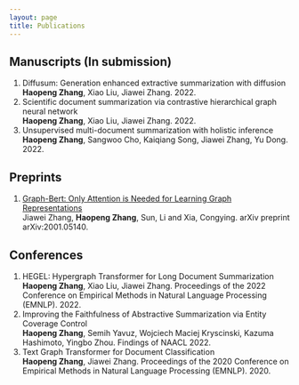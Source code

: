 ```yaml
---
layout: page
title: Publications
---
```


## Manuscripts (In submission)
<ol>
<li> Diffusum: Generation enhanced extractive summarization with diffusion
<br><b>Haopeng Zhang</b>, Xiao Liu, Jiawei Zhang. 2022. </li>
<li> Scientific document summarization via contrastive
hierarchical graph neural network
<br><b>Haopeng Zhang</b>, Xiao Liu, Jiawei Zhang. 2022. </li>
<li> Unsupervised multi-document
summarization with holistic inference
<br><b>Haopeng Zhang</b>, Sangwoo Cho, Kaiqiang Song, Jiawei Zhang, Yu Dong. 2022. </li>
</ol>

## Preprints
<ol>
<li> <a href = "https://arxiv.org/abs/2001.05140" target="_blank">Graph-Bert: Only Attention is Needed for Learning Graph Representations
</a><br>Jiawei Zhang, <b>Haopeng Zhang</b>, Sun, Li and Xia, Congying. arXiv preprint arXiv:2001.05140.</li>
</ol>


## Conferences
<ol>
<li> HEGEL: Hypergraph Transformer for Long Document Summarization
<br><b>Haopeng Zhang</b>, Xiao Liu, Jiawei Zhang. Proceedings of the 2022 Conference on Empirical Methods in Natural Language Processing (EMNLP). 2022. </li>
<li> Improving the Faithfulness of Abstractive Summarization via Entity Coverage Control
<br><b>Haopeng Zhang</b>, Semih Yavuz, Wojciech Maciej Kryscinski, Kazuma Hashimoto, Yingbo Zhou.  Findings of NAACL 2022. </li>
<li> Text Graph Transformer for Document Classification
<br><b>Haopeng Zhang</b>, Jiawei Zhang. Proceedings of the 2020 Conference on Empirical Methods in Natural Language Processing (EMNLP). 2020.
  </li>
</ol>







